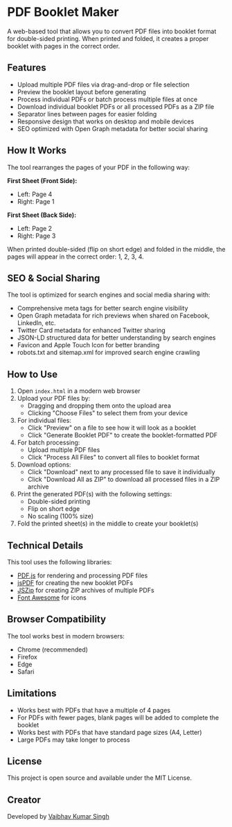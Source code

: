 # PDF Booklet Maker

A web-based tool that allows you to convert PDF files into booklet format for double-sided printing. When printed and folded, it creates a proper booklet with pages in the correct order.

## Features

- Upload multiple PDF files via drag-and-drop or file selection
- Preview the booklet layout before generating
- Process individual PDFs or batch process multiple files at once
- Download individual booklet PDFs or all processed PDFs as a ZIP file
- Separator lines between pages for easier folding
- Responsive design that works on desktop and mobile devices
- SEO optimized with Open Graph metadata for better social sharing

## How It Works

The tool rearranges the pages of your PDF in the following way:

**First Sheet (Front Side):**

- Left: Page 4
- Right: Page 1

**First Sheet (Back Side):**

- Left: Page 2
- Right: Page 3

When printed double-sided (flip on short edge) and folded in the middle, the pages will appear in the correct order: 1, 2, 3, 4.

## SEO & Social Sharing

The tool is optimized for search engines and social media sharing with:

- Comprehensive meta tags for better search engine visibility
- Open Graph metadata for rich previews when shared on Facebook, LinkedIn, etc.
- Twitter Card metadata for enhanced Twitter sharing
- JSON-LD structured data for better understanding by search engines
- Favicon and Apple Touch Icon for better branding
- robots.txt and sitemap.xml for improved search engine crawling

## How to Use

1. Open `index.html` in a modern web browser
2. Upload your PDF files by:
   - Dragging and dropping them onto the upload area
   - Clicking "Choose Files" to select them from your device
3. For individual files:
   - Click "Preview" on a file to see how it will look as a booklet
   - Click "Generate Booklet PDF" to create the booklet-formatted PDF
4. For batch processing:
   - Upload multiple PDF files
   - Click "Process All Files" to convert all files to booklet format
5. Download options:
   - Click "Download" next to any processed file to save it individually
   - Click "Download All as ZIP" to download all processed files in a ZIP archive
6. Print the generated PDF(s) with the following settings:
   - Double-sided printing
   - Flip on short edge
   - No scaling (100% size)
7. Fold the printed sheet(s) in the middle to create your booklet(s)

## Technical Details

This tool uses the following libraries:

- [PDF.js](https://mozilla.github.io/pdf.js/) for rendering and processing PDF files
- [jsPDF](https://github.com/parallax/jsPDF) for creating the new booklet PDFs
- [JSZip](https://stuk.github.io/jszip/) for creating ZIP archives of multiple PDFs
- [Font Awesome](https://fontawesome.com/) for icons

## Browser Compatibility

The tool works best in modern browsers:

- Chrome (recommended)
- Firefox
- Edge
- Safari

## Limitations

- Works best with PDFs that have a multiple of 4 pages
- For PDFs with fewer pages, blank pages will be added to complete the booklet
- Works best with PDFs that have standard page sizes (A4, Letter)
- Large PDFs may take longer to process

## License

This project is open source and available under the MIT License.

## Creator

Developed by [Vaibhav Kumar Singh](https://linkedin.com/in/vaib215)
